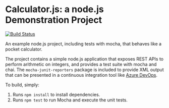 Calculator.js: a node.js Demonstration Project
==============================================
[![Build Status](https://dev.azure.com/brianhelsel/Integrating%20External%20Source%20Control%20with%20Azure%20Pipelines/_apis/build/status/brhels.calculator?branchName=master)](https://dev.azure.com/brianhelsel/Integrating%20External%20Source%20Control%20with%20Azure%20Pipelines/_build/latest?definitionId=9&branchName=master)

An example node.js project, including tests with mocha, that behaves like
a pocket calculator.

The project contains a simple node.js application that exposes REST APIs
to perform arithmetic on integers, and provides a test suite with mocha
and chai.  The `mocha-junit-reporters` package is included to provide XML
output that can be presented in a continuous integration tool like
[Azure DevOps](https://azure.com/devops).

To build, simply:

1. Runs `npm install` to install dependencies.
2. Runs `npm test` to run Mocha and execute the unit tests.

